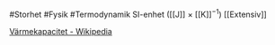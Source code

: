 #Storhet #Fysik #Termodynamik 
SI-enhet ([[J]] × [[K]]<sup>−1</sup>)
[[Extensiv]]

[Värmekapacitet - Wikipedia](https://sv.wikipedia.org/wiki/Värmekapacitet)